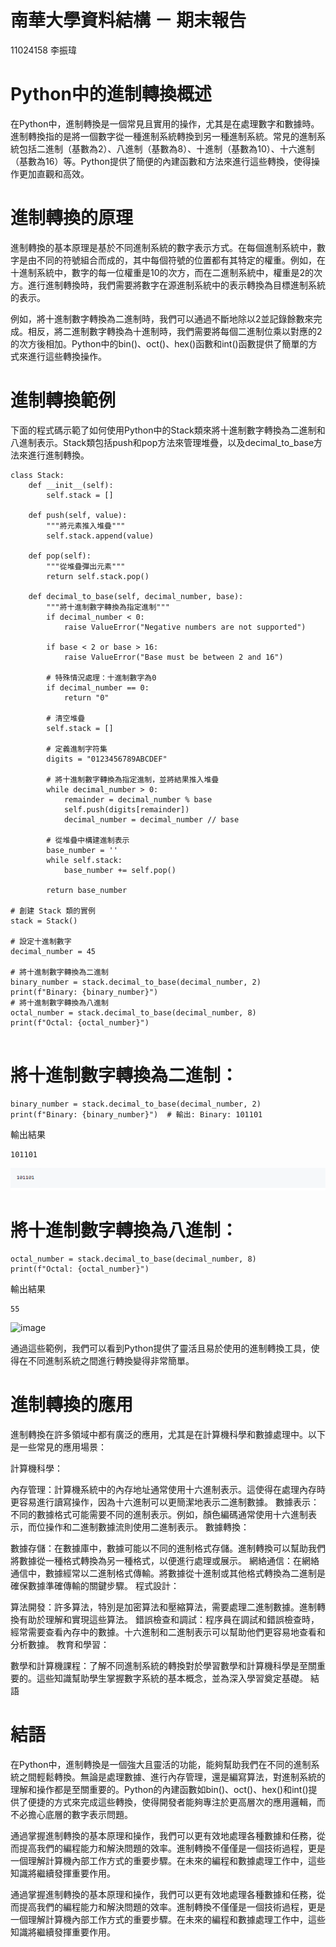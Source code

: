 # 南華大學資料結構 － 期末報告
11024158 李振瑋

# Python中的進制轉換概述
在Python中，進制轉換是一個常見且實用的操作，尤其是在處理數字和數據時。進制轉換指的是將一個數字從一種進制系統轉換到另一種進制系統。常見的進制系統包括二進制（基數為2）、八進制（基數為8）、十進制（基數為10）、十六進制（基數為16）等。Python提供了簡便的內建函數和方法來進行這些轉換，使得操作更加直觀和高效。


# 進制轉換的原理
進制轉換的基本原理是基於不同進制系統的數字表示方式。在每個進制系統中，數字是由不同的符號組合而成的，其中每個符號的位置都有其特定的權重。例如，在十進制系統中，數字的每一位權重是10的次方，而在二進制系統中，權重是2的次方。進行進制轉換時，我們需要將數字在源進制系統中的表示轉換為目標進制系統的表示。

例如，將十進制數字轉換為二進制時，我們可以通過不斷地除以2並記錄餘數來完成。相反，將二進制數字轉換為十進制時，我們需要將每個二進制位乘以對應的2的次方後相加。Python中的bin()、oct()、hex()函數和int()函數提供了簡單的方式來進行這些轉換操作。
# 進制轉換範例
下面的程式碼示範了如何使用Python中的Stack類來將十進制數字轉換為二進制和八進制表示。Stack類包括push和pop方法來管理堆疊，以及decimal_to_base方法來進行進制轉換。

```
class Stack:
    def __init__(self):
        self.stack = []

    def push(self, value):
        """將元素推入堆疊"""
        self.stack.append(value)

    def pop(self):
        """從堆疊彈出元素"""
        return self.stack.pop()

    def decimal_to_base(self, decimal_number, base):
        """將十進制數字轉換為指定進制"""
        if decimal_number < 0:
            raise ValueError("Negative numbers are not supported")

        if base < 2 or base > 16:
            raise ValueError("Base must be between 2 and 16")

        # 特殊情況處理：十進制數字為0
        if decimal_number == 0:
            return "0"

        # 清空堆疊
        self.stack = []

        # 定義進制字符集
        digits = "0123456789ABCDEF"

        # 將十進制數字轉換為指定進制，並將結果推入堆疊
        while decimal_number > 0:
            remainder = decimal_number % base
            self.push(digits[remainder])
            decimal_number = decimal_number // base

        # 從堆疊中構建進制表示
        base_number = ''
        while self.stack:
            base_number += self.pop()

        return base_number

# 創建 Stack 類的實例
stack = Stack()

# 設定十進制數字
decimal_number = 45

# 將十進制數字轉換為二進制
binary_number = stack.decimal_to_base(decimal_number, 2)
print(f"Binary: {binary_number}")  
# 將十進制數字轉換為八進制
octal_number = stack.decimal_to_base(decimal_number, 8)
print(f"Octal: {octal_number}")  


```
# 將十進制數字轉換為二進制：
```
binary_number = stack.decimal_to_base(decimal_number, 2)
print(f"Binary: {binary_number}")  # 輸出: Binary: 101101
```
輸出結果
```
101101
```
![image](Answer2.png)

# 將十進制數字轉換為八進制：
```
octal_number = stack.decimal_to_base(decimal_number, 8)
print(f"Octal: {octal_number}")  
```
輸出結果
```
55
```
![image](https://github.com/user-attachments/assets/e5a6b9bd-14f9-4733-b634-71069fe89899)


通過這些範例，我們可以看到Python提供了靈活且易於使用的進制轉換工具，使得在不同進制系統之間進行轉換變得非常簡單。





# 進制轉換的應用
進制轉換在許多領域中都有廣泛的應用，尤其是在計算機科學和數據處理中。以下是一些常見的應用場景：

計算機科學：

內存管理：計算機系統中的內存地址通常使用十六進制表示。這使得在處理內存時更容易進行讀寫操作，因為十六進制可以更簡潔地表示二進制數據。
數據表示：不同的數據格式可能需要不同的進制表示。例如，顏色編碼通常使用十六進制表示，而位操作和二進制數據流則使用二進制表示。
數據轉換：

數據存儲：在數據庫中，數據可能以不同的進制格式存儲。進制轉換可以幫助我們將數據從一種格式轉換為另一種格式，以便進行處理或展示。
網絡通信：在網絡通信中，數據經常以二進制格式傳輸。將數據從十進制或其他格式轉換為二進制是確保數據準確傳輸的關鍵步驟。
程式設計：

算法開發：許多算法，特別是加密算法和壓縮算法，需要處理二進制數據。進制轉換有助於理解和實現這些算法。
錯誤檢查和調試：程序員在調試和錯誤檢查時，經常需要查看內存中的數據。十六進制和二進制表示可以幫助他們更容易地查看和分析數據。
教育和學習：

數學和計算機課程：了解不同進制系統的轉換對於學習數學和計算機科學是至關重要的。這些知識幫助學生掌握數字系統的基本概念，並為深入學習奠定基礎。
結語

# 結語
在Python中，進制轉換是一個強大且靈活的功能，能夠幫助我們在不同的進制系統之間輕鬆轉換。無論是處理數據、進行內存管理，還是編寫算法，對進制系統的理解和操作都是至關重要的。Python的內建函數如bin()、oct()、hex()和int()提供了便捷的方式來完成這些轉換，使得開發者能夠專注於更高層次的應用邏輯，而不必擔心底層的數字表示問題。

通過掌握進制轉換的基本原理和操作，我們可以更有效地處理各種數據和任務，從而提高我們的編程能力和解決問題的效率。進制轉換不僅僅是一個技術過程，更是一個理解計算機內部工作方式的重要步驟。在未來的編程和數據處理工作中，這些知識將繼續發揮重要作用。





通過掌握進制轉換的基本原理和操作，我們可以更有效地處理各種數據和任務，從而提高我們的編程能力和解決問題的效率。進制轉換不僅僅是一個技術過程，更是一個理解計算機內部工作方式的重要步驟。在未來的編程和數據處理工作中，這些知識將繼續發揮重要作用。

